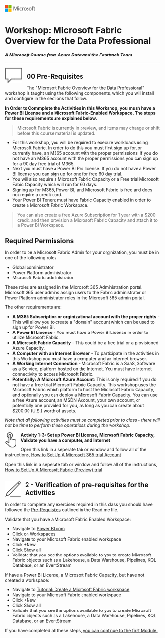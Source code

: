 ![](../graphics/microsoftlogo.png)

# Workshop: Microsoft Fabric Overview for the Data Professional

#### <i>A Microsoft Course from Azure Data and the Fasttrack Team</i>


<p style="border-bottom: 1px solid lightgrey;"></p>

<img style="float: left; margin: 0px 15px 15px 0px;" src="../graphics/textbubble.png"> <h2>00 Pre-Requisites</h2>

The "Microsoft Fabric Overview for the Data Professional" workshop is taught using the following components, which you will install and configure in the sections that follow. 

**In Order to Commplete the Activities in this Workshop, you mush have a Power BI License and a Microsoft Fabric-Enabled Workspace. The steps for these requirements are explained below.**

> Microsoft Fabric is currently in preview, and items may change or shift before this course material is updated.

- For this workshop, you will be required to execute workloads using Microsoft Fabric.  In order to do this you must first sign up for, or currently have, an M365 account with the proper permissions.  If you do not have an M365 account with the proper permissions you can sign up for a 90 day free trial of M365.
- Next you must have a Power BI Pro license.  If you do not have a Power BI license you can sign up for one for free 60 day trial.
- You will also require a Microsoft Fabric Capacity or a Free trial Microsoft Fabic Capacity which will run for 60 days.  
- Signing up for M365, Power BI, and Microsoft Fabric is free and does not require a credit card.
- Your Power BI Tenent must have Fabric Capacity enabled in order to create a Microsoft Fabric Workspace.  

> You can also create a free Azure Subscription for 1 year with a $200 credit, and then provision a Microsoft Fabric Capacity and attach it to a Power BI Workspace.

## Required Permissions

In order to be a Microsoft Fabric Admin for your orginization, you must be in one of the following roles

- Global administrator
- Power Platform administrator
- Microsoft Fabric administrator

<p>

These roles are assigned in the Microsoft 365 Administration portal.  Microsoft 365 user admins assign users to the Fabric administrator or Power Platform administrator roles in the Microsoft 365 admin portal.
<p>

The other requirements are:

- **A M365 Subscription or orginizational account with the proper rights** - This will allow you to create a "domain" account which can be used to sign up for Power BI.
- **A Power BI License** - You must have a Power BI License in order to utilize Microsoft Fabric.
- **A Microsoft Fabric Capacity** - This could be a free trial or a provisioned Azure Capacity.
- **A Computer with an Internet Browser** - To participate in the activities in this Workshop you must have a computer and an internet browser.
- **A Working Internet Connection** - Microsoft Fabric is a SaaS, Software as a Service, platform hosted on the Internet.  You must have internet connectivity to access Microsoft Fabric.
- **Potentially: A Microsoft Azure Account**: This is only required if you do not have a free trial Microsoft Fabric Capacity. This workshop uses the Microsoft Fabric which  platform to host the Microsoft Fabric Capacity, and optionally you can deploy a Microsoft Fabric Capacity. You can use a free Azure account, an MSDN Account, your own account, or potentially one provided for you, as long as you can create about $200.00 (U.S.) worth of assets. 

*Note that all following activities must be completed prior to class - there will not be time to perform these operations during the workshop.*

<p><img style="float: left; margin: 0px 15px 15px 0px;" src="../graphics/point1.png"><b>Activity 1-3: Set up Power BI License, Microsoft Fabric Capacity, Validate you have a computer, and Internet</b></p>

<p>

Open this link in a seperate tab or window and follow all of the instructions, [How to Set Up A Microsoft 365 trial Account](https://aka.ms/GetM365Developer)

<p>

Open this link in a seperate tab or window and follow all of the instructions, [How to Set Up A Microsoft Fabric (Preview) trial](https://learn.microsoft.com/en-us/fabric/get-started/fabric-trial)


<h2 id="2"><img style="float: left; margin: 0px 15px 15px 0px;" src="../graphics/pencil2.png">2 - Verification of pre-requisites for the Activities</h2>

In order to complete any exercises required in this class you should have followed the [Pre-Requisites](https://github.com/sqlballs/MicrosoftFabricPre-Con/blob/main/fabricoverview/00%20-%20Pre-Requisites.md) outlined in the Read.me file. 

Validate that you have a Microsoft Fabric Enabled Workspace:
- Navigate to [Power BI.com](https://www.powerbi.com)
- Click on Workspaces
- Navigate to your Microsoft Fabric enabled workspace
- Click +New
- Click Show all
- Validate that you see the options available to you to create Microsoft Fabric objects such as a Lakehouse, a Data Warehouse, Pipelines, KQL Database, or an EventStream

<p>
If have a Power BI License, a Microsoft Fabric Capacity, but have not created a workspace:

- Navigate to [Tutorial: Create a Microsoft Fabric workspace](https://learn.microsoft.com/en-us/fabric/data-warehouse/tutorial-create-workspace)
- Navigate to your Microsoft Fabric enabled workspace
- Click +New
- Click Show all
- Validate that you see the options available to you to create Microsoft Fabric objects such as a Lakehouse, a Data Warehouse, Pipelines, KQL Database, or an EventStream

If you have completed all these steps, [you can continue to the first Module.](https://github.com/sqlballs/MicrosoftFabricPre-Con/blob/main/fabricoverview/01%20-%20Introduction%20and%20Overview.md) 

